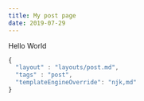 ```yaml
---
title: My post page
date: 2019-07-29
---
```


Hello World

```js
{
  "layout" : "layouts/post.md",
  "tags" : "post",
  "templateEngineOverride": "njk,md"
}
```
